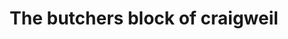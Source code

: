 ---
title: "The butchers block of craigweil"
url: /aldwick/the-butchers-block-of-craigweil/
shop: butcher
---